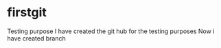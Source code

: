 # firstgit
Testing purpose
I have created the git hub for the testing purposes
Now i have created branch 
